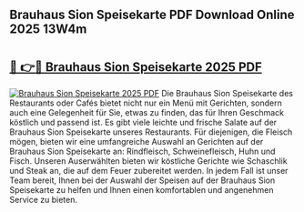 ## Brauhaus Sion Speisekarte PDF Download Online 2025 13W4m

# <h2><a href="http://gc5sygu.nevu.top/?p=Brauhaus+Sion+Speisekarte">🔗 👉🔴 Brauhaus Sion Speisekarte 2025 PDF</a></h2>

[![Brauhaus Sion Speisekarte 2025 PDF](https://i.imgur.com/dBaPXMq.png)](http://gc5sygu.nevu.top/?p=Brauhaus+Sion+Speisekarte)
Die Brauhaus Sion Speisekarte des Restaurants oder Cafés bietet nicht nur ein Menü mit Gerichten, sondern auch eine Gelegenheit für Sie, etwas zu finden, das für Ihren Geschmack köstlich und passend ist. Es gibt viele leichte und frische Salate auf der Brauhaus Sion Speisekarte unseres Restaurants. Für diejenigen, die Fleisch mögen, bieten wir eine umfangreiche Auswahl an Gerichten auf der Brauhaus Sion Speisekarte an: Rindfleisch, Schweinefleisch, Huhn und Fisch. Unseren Auserwählten bieten wir köstliche Gerichte wie Schaschlik und Steak an, die auf dem Feuer zubereitet werden. In jedem Fall ist unser Team bereit, Ihnen bei der Auswahl der Speisen auf der Brauhaus Sion Speisekarte zu helfen und Ihnen einen komfortablen und angenehmen Service zu bieten.

